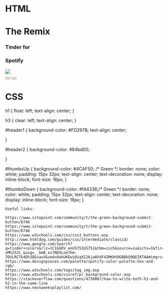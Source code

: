 # HTML


<h1>The Remix</h1>

<h3><span id="header1">Tinder for </span></h3>

<h3><span id="header2">Spotify</span></h3>

<meta name="viewport" content="width=device-width, initial-scale=1">
<link rel="stylesheet" href="https://cdnjs.cloudflare.com/ajax/libs/font-awesome/4.7.0/css/font-awesome.min.css">
</head>
<body>

  
  
  <div id="imgContainer">
  <img id="albumArtwork" src="https://i.imgur.com/V7ZB4Ii.jpg"> </img>
  </div>
</div>
<button id="thumbsUp" style="font-size:24px"><i class="fa fa-thumbs-up"></i></button>
<button id="thumbsDown" style="font-size:24px"><i class="fa fa-thumbs-down"></i></button>
  </div>


</body>


<!-- Album Artwork Image: https://imgur.com/V7ZB4Ii !-->





# CSS

h1 { 
  float: left; 
  text-align: center;
} 

h3 { 
  clear: left;
  text-align: center;
}

#header1 {
  background-color: #FD297B;
  text-align: center;
  
}

#header2 {
  background-color: #84bd00;

}

#thumbsUp {
    background-color: #4CAF50; /* Green */
    border: none;
    color: white;
    padding: 15px 32px;
    text-align: center;
    text-decoration: none;
    display: inline-block;
    font-size: 16px;
}

#thumbsDown {
    background-color: #f44336;/* Green */
    border: none;
    color: white;
    padding: 15px 32px;
    text-align: center;
    text-decoration: none;
    display: inline-block;
    font-size: 16px;
}




```
Useful links:

https://www.sitepoint.com/community/t/the-green-background-submit-button/6746
https://www.sitepoint.com/community/t/the-green-background-submit-button/6746
https://www.w3schools.com/css/css3_buttons.asp
http://www.htmldog.com/guides/css/intermediate/classid/
https://www.google.com/search?q=tinder+colors&rlz=1C1GGRV_enUS751US751&tbm=isch&source=iu&ictx=1&fir=H4MAGpIQCfOFeM%253A%252CCpdWiCZuxe2-nM%252C_&usg=__bmB_ez7NEOLoe7hm-7DVLRCTk4Q%3D&sa=X&ved=0ahUKEwiOiqXI26jaAhXF4IMKHVOGBBkQ9QEIKTAA#imgrc=4F4d57KUN5t5tM:
https://www.designpieces.com/palette/spotify-color-palette-hex-and-rgb/
https://www.w3schools.com/tags/tag_img.asp
https://www.w3schools.com/cssref/pr_background-color.asp
https://stackoverflow.com/questions/4736067/how-to-write-both-h1-and-h2-in-the-same-line
https://www.nextweeksplaylist.com/

```